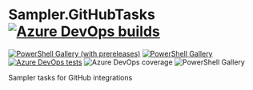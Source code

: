 # Sampler.GitHubTasks [![Azure DevOps builds](https://img.shields.io/azure-devops/build/Synedgy/Sampler.GitHubTasks/1)](https://synedgy.visualstudio.com/Sampler/_build?definitionId=7&_a=summary)

[![PowerShell Gallery (with prereleases)](https://img.shields.io/powershellgallery/vpre/Sampler.GitHubTasks?label=Sampler.GitHubTasks%20Preview)](https://www.powershellgallery.com/packages/Sampler.GitHubTasks/)
[![PowerShell Gallery](https://img.shields.io/powershellgallery/v/Sampler.GitHubTasks?label=Sampler.GitHubTasks)](https://www.powershellgallery.com/packages/Sampler.GitHubTasks/)
[![Azure DevOps tests](https://img.shields.io/azure-devops/tests/SynEdgy/Sampler.GitHubTasks/1)](https://synedgy.visualstudio.com/Sampler.GitHubTasks/_test/analytics?definitionId=7&contextType=build)
![Azure DevOps coverage](https://img.shields.io/azure-devops/coverage/Synedgy/Sampler.GitHubTasks/1)
![PowerShell Gallery](https://img.shields.io/powershellgallery/p/Sampler.GitHubTasks)

Sampler tasks for GitHub integrations
